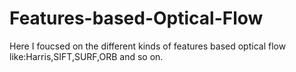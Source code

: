 # Features-based-Optical-Flow
Here I foucsed on the different kinds of features based optical flow like:Harris,SIFT,SURF,ORB and so on.

